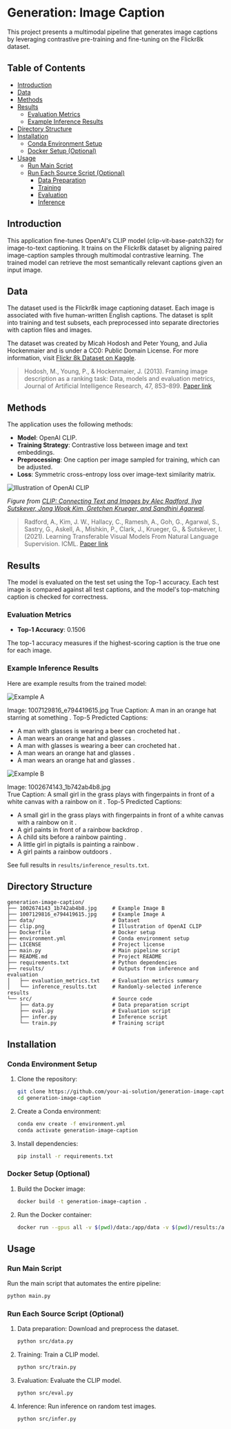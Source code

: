 # Generation: Image Caption

This project presents a multimodal pipeline that generates image captions by leveraging contrastive pre-training and fine-tuning on the Flickr8k dataset.

## Table of Contents
- [Introduction](#introduction)
- [Data](#data)
- [Methods](#methods)
- [Results](#results)
  - [Evaluation Metrics](#evaluation-metrics)
  - [Example Inference Results](#example-inference-results)
- [Directory Structure](#directory-structure)
- [Installation](#installation)
  - [Conda Environment Setup](#conda-environment-setup)
  - [Docker Setup (Optional)](#docker-setup-optional)
- [Usage](#usage)
  - [Run Main Script](#run-main-script)
  - [Run Each Source Script (Optional)](#run-each-source-script-optional)
    - [Data Preparation](#data-preparation)
    - [Training](#training)
    - [Evaluation](#evaluation)
    - [Inference](#inference)

## Introduction

This application fine-tunes OpenAI's CLIP model (clip-vit-base-patch32) for image-to-text captioning. It trains on the Flickr8k dataset by aligning paired image-caption samples through multimodal contrastive learning. The trained model can retrieve the most semantically relevant captions given an input image.

## Data

The dataset used is the Flickr8k image captioning dataset. Each image is associated with five human-written English captions. The dataset is split into training and test subsets, each preprocessed into separate directories with caption files and images.

The dataset was created by Micah Hodosh and Peter Young, and Julia Hockenmaier and is under a CC0: Public Domain License. For more information, visit [Flickr 8k Dataset on Kaggle](https://www.kaggle.com/datasets/adityajn105/flickr8k).

> Hodosh, M., Young, P., & Hockenmaier, J. (2013). Framing image description as a ranking task: Data, models and evaluation metrics, Journal of Artificial Intelligence Research, 47, 853–899. [Paper link](https://dl.acm.org/doi/10.5555/2566972.2566993)

## Methods

The application uses the following methods:
- **Model**: OpenAI CLIP.
- **Training Strategy**: Contrastive loss between image and text embeddings.
- **Preprocessing**: One caption per image sampled for training, which can be adjusted.
- **Loss**: Symmetric cross-entropy loss over image-text similarity matrix.

![Illustration of OpenAI CLIP](clip.png)

*Figure from [CLIP: Connecting Text and Images by Alec Radford, Ilya Sutskever, Jong Wook Kim, Gretchen Krueger, and Sandhini Agarwal](https://openai.com/index/clip).*

> Radford, A., Kim, J. W., Hallacy, C., Ramesh, A., Goh, G., Agarwal, S., Sastry, G., Askell, A., Mishkin, P., Clark, J., Krueger, G., & Sutskever, I. (2021). Learning Transferable Visual Models From Natural Language Supervision. ICML. [Paper link](https://arxiv.org/abs/2103.00020)

## Results

The model is evaluated on the test set using the Top-1 accuracy. Each test image is compared against all test captions, and the model's top-matching caption is checked for correctness.

### Evaluation Metrics
- **Top-1 Accuracy**: 0.1506

The top-1 accuracy measures if the highest-scoring caption is the true one for each image.

### Example Inference Results
Here are example results from the trained model:

![Example A](1007129816_e794419615.jpg)

Image: 1007129816_e794419615.jpg
True Caption: A man in an orange hat starring at something .
Top-5 Predicted Captions:
  - A man with glasses is wearing a beer can crocheted hat .
  - A man wears an orange hat and glasses .
  - A man with glasses is wearing a beer can crocheted hat .
  - A man wears an orange hat and glasses .
  - A man wears an orange hat and glasses .

![Example B](1002674143_1b742ab4b8.jpg)

Image: 1002674143_1b742ab4b8.jpg  
True Caption: A small girl in the grass plays with fingerpaints in front of a white canvas with a rainbow on it .
Top-5 Predicted Captions:
  - A small girl in the grass plays with fingerpaints in front of a white canvas with a rainbow on it .
  - A girl paints in front of a rainbow backdrop .
  - A child sits before a rainbow painting .
  - A little girl in pigtails is painting a rainbow .
  - A girl paints a rainbow outdoors .

See full results in `results/inference_results.txt`.

## Directory Structure

```
generation-image-caption/
├── 1002674143_1b742ab4b8.jpg     # Example Image B
├── 1007129816_e794419615.jpg     # Example Image A
├── data/                         # Dataset
├── clip.png                      # Illustration of OpenAI CLIP
├── Dockerfile                    # Docker setup
├── environment.yml               # Conda environment setup
├── LICENSE                       # Project license
├── main.py                       # Main pipeline script
├── README.md                     # Project README
├── requirements.txt              # Python dependencies
├── results/                      # Outputs from inference and evaluation
│   ├── evaluation_metrics.txt    # Evaluation metrics summary
│   └── inference_results.txt     # Randomly-selected inference results
└── src/                          # Source code
    ├── data.py                   # Data preparation script
    ├── eval.py                   # Evaluation script
    ├── infer.py                  # Inference script
    └── train.py                  # Training script
```

## Installation

### Conda Environment Setup

1. Clone the repository:
   ```bash
   git clone https://github.com/your-ai-solution/generation-image-caption.git
   cd generation-image-caption
   ```

2. Create a Conda environment:
   ```bash
   conda env create -f environment.yml
   conda activate generation-image-caption
   ```

3. Install dependencies:
   ```bash
   pip install -r requirements.txt
   ```

### Docker Setup (Optional)

1. Build the Docker image:
   ```bash
   docker build -t generation-image-caption .
   ```

2. Run the Docker container:
   ```bash
   docker run --gpus all -v $(pwd)/data:/app/data -v $(pwd)/results:/app/results generation-image-caption
   ```

##  Usage

### Run Main Script

Run the main script that automates the entire pipeline:
   ```bash
   python main.py
   ```

### Run Each Source Script (Optional)

1. Data preparation: Download and preprocess the dataset.
   ```bash
   python src/data.py
   ```

2. Training: Train a CLIP model.
   ```bash
   python src/train.py
   ```

3. Evaluation: Evaluate the CLIP model.
   ```bash
   python src/eval.py
   ```

4. Inference: Run inference on random test images.
   ```bash
   python src/infer.py
   ```